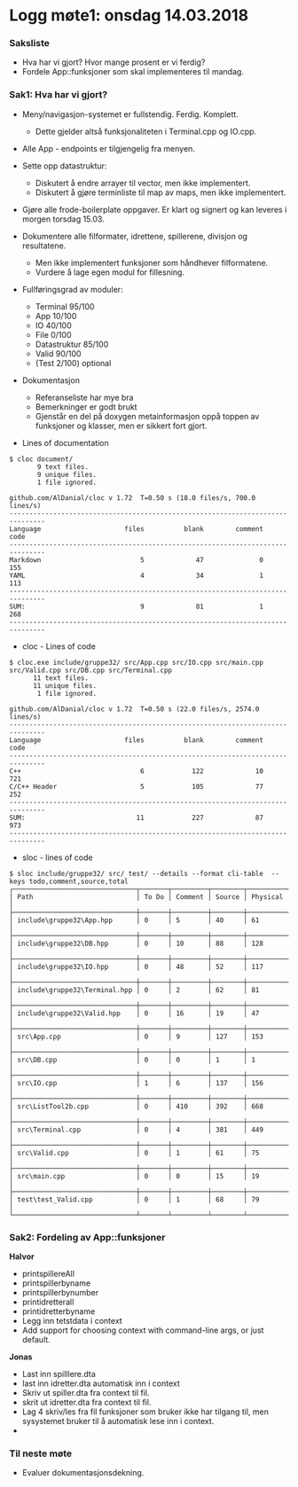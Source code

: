 # Logg møte1: onsdag 14.03.2018

### Saksliste
* Hva har vi gjort? Hvor mange prosent er vi ferdig?
* Fordele App::funksjoner som skal implementeres til mandag.


### Sak1: Hva har vi gjort?

* Meny/navigasjon-systemet er fullstendig. Ferdig. Komplett.
    - Dette gjelder altså funksjonaliteten i Terminal.cpp og IO.cpp.
* Alle App - endpoints er tilgjengelig fra menyen.
* Sette opp datastruktur:
    - Diskutert å endre arrayer til vector, men ikke implementert.
    - Diskutert å gjøre terminliste til map av maps, men ikke implementert.
* Gjøre alle frode-boilerplate oppgaver. Er klart og signert og kan leveres i morgen torsdag 15.03.
* Dokumentere alle filformater, idrettene, spillerene, divisjon og resultatene.
    - Men ikke implementert funksjoner som håndhever filformatene.
    - Vurdere å lage egen modul for fillesning.

* Fullføringsgrad av moduler:
    - Terminal 95/100
    - App 10/100
    - IO 40/100
    - File 0/100
    - Datastruktur 85/100
    - Valid 90/100
    - (Test 2/100) optional

* Dokumentasjon
    - Referanseliste har mye bra
    - Bemerkninger er godt brukt
    - Gjenstår en del på doxygen metainformasjon oppå toppen av funksjoner og klasser, men er sikkert fort gjort.

* Lines of documentation
```
$ cloc document/
       9 text files.
       9 unique files.
       1 file ignored.

github.com/AlDanial/cloc v 1.72  T=0.50 s (18.0 files/s, 700.0 lines/s)
-------------------------------------------------------------------------------
Language                     files          blank        comment           code
-------------------------------------------------------------------------------
Markdown                         5             47              0            155
YAML                             4             34              1            113
-------------------------------------------------------------------------------
SUM:                             9             81              1            268
-------------------------------------------------------------------------------

```

* cloc - Lines of code
```
$ cloc.exe include/gruppe32/ src/App.cpp src/IO.cpp src/main.cpp src/Valid.cpp src/DB.cpp src/Terminal.cpp
      11 text files.
      11 unique files.
       1 file ignored.

github.com/AlDanial/cloc v 1.72  T=0.50 s (22.0 files/s, 2574.0 lines/s)
-------------------------------------------------------------------------------
Language                     files          blank        comment           code
-------------------------------------------------------------------------------
C++                              6            122             10            721
C/C++ Header                     5            105             77            252
-------------------------------------------------------------------------------
SUM:                            11            227             87            973
-------------------------------------------------------------------------------
```

* sloc - lines of code
```
$ sloc include/gruppe32/ src/ test/ --details --format cli-table  --keys todo,comment,source,total
┌───────────────────────────────┬───────┬─────────┬────────┬──────────┐
│ Path                          │ To Do │ Comment │ Source │ Physical │
├───────────────────────────────┼───────┼─────────┼────────┼──────────┤
│ include\gruppe32\App.hpp      │ 0     │ 5       │ 40     │ 61       │
├───────────────────────────────┼───────┼─────────┼────────┼──────────┤
│ include\gruppe32\DB.hpp       │ 0     │ 10      │ 88     │ 128      │
├───────────────────────────────┼───────┼─────────┼────────┼──────────┤
│ include\gruppe32\IO.hpp       │ 0     │ 48      │ 52     │ 117      │
├───────────────────────────────┼───────┼─────────┼────────┼──────────┤
│ include\gruppe32\Terminal.hpp │ 0     │ 2       │ 62     │ 81       │
├───────────────────────────────┼───────┼─────────┼────────┼──────────┤
│ include\gruppe32\Valid.hpp    │ 0     │ 16      │ 19     │ 47       │
├───────────────────────────────┼───────┼─────────┼────────┼──────────┤
│ src\App.cpp                   │ 0     │ 9       │ 127    │ 153      │
├───────────────────────────────┼───────┼─────────┼────────┼──────────┤
│ src\DB.cpp                    │ 0     │ 0       │ 1      │ 1        │
├───────────────────────────────┼───────┼─────────┼────────┼──────────┤
│ src\IO.cpp                    │ 1     │ 6       │ 137    │ 156      │
├───────────────────────────────┼───────┼─────────┼────────┼──────────┤
│ src\ListTool2b.cpp            │ 0     │ 410     │ 392    │ 668      │
├───────────────────────────────┼───────┼─────────┼────────┼──────────┤
│ src\Terminal.cpp              │ 0     │ 4       │ 381    │ 449      │
├───────────────────────────────┼───────┼─────────┼────────┼──────────┤
│ src\Valid.cpp                 │ 0     │ 1       │ 61     │ 75       │
├───────────────────────────────┼───────┼─────────┼────────┼──────────┤
│ src\main.cpp                  │ 0     │ 0       │ 15     │ 19       │
├───────────────────────────────┼───────┼─────────┼────────┼──────────┤
│ test\test_Valid.cpp           │ 0     │ 1       │ 68     │ 79       │
└───────────────────────────────┴───────┴─────────┴────────┴──────────┘
```


### Sak2: Fordeling av App::funksjoner

**Halvor**

* printspillereAll 
* printspillerbyname
* printspillerbynumber
* printidretterall
* printidretterbyname
* Legg inn tetstdata i context
* Add support for choosing context with command-line args, or just default.

**Jonas**

* Last inn spilllere.dta
* last inn idretter.dta automatisk inn i context
* Skriv ut spiller.dta fra context til fil.
* skrit ut idretter.dta fra context til fil.
* Lag 4 skriv/les fra fil funksjoner som bruker ikke har tilgang til, men sysystemet bruker til å automatisk lese inn i context.
* 


### Til neste møte
* Evaluer dokumentasjonsdekning.
